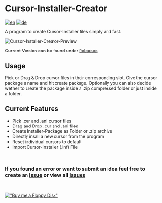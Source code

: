 # Cursor-Installer-Creator

[![en](https://img.shields.io/badge/lang-en-red.svg)](https://github.com/Der-Floh/Cursor-Installer-Creator/blob/master/README.md)
[![de](https://img.shields.io/badge/lang-de-green.svg)](https://github.com/Der-Floh/Cursor-Installer-Creator/blob/master/README.de.md)

A program to create Cursor-Installer files simply and fast.

![Cursor-Installer-Creator-Preview](https://github.com/Der-Floh/Cursor-Installer-Creator/assets/65826571/dd64aade-8082-419c-bc53-fe6ffad09ac4)

Current Version can be found under [Releases](https://github.com/Der-Floh/Cursor-Installer-Creator/releases)

## Usage

Pick or Drag & Drop cursor files in their corresponding slot. Give the cursor package a name and hit create package. Optionally you can also decide wether to create the package inside a .zip compressed folder or just inside a folder.

## Current Features

- Pick .cur and .ani cursor files
- Drag and Drop .cur and .ani files
- Create Installer-Package as Folder or .zip archive
- Directly insall a new cursor from the program
- Reset individual cursors to default
- Import Cursor-Installer (.inf) File

&nbsp;

### If you found an error or want to submit an idea feel free to create an [Issue](https://github.com/Der-Floh/Cursor-Installer-Creator/issues/new) or view all [Issues](https://github.com/Der-Floh/Cursor-Installer-Creator/issues)

&nbsp;

[!["Buy me a Floppy Disk"](https://www.buymeacoffee.com/assets/img/custom_images/orange_img.png)](https://www.buymeacoffee.com/der_floh)
